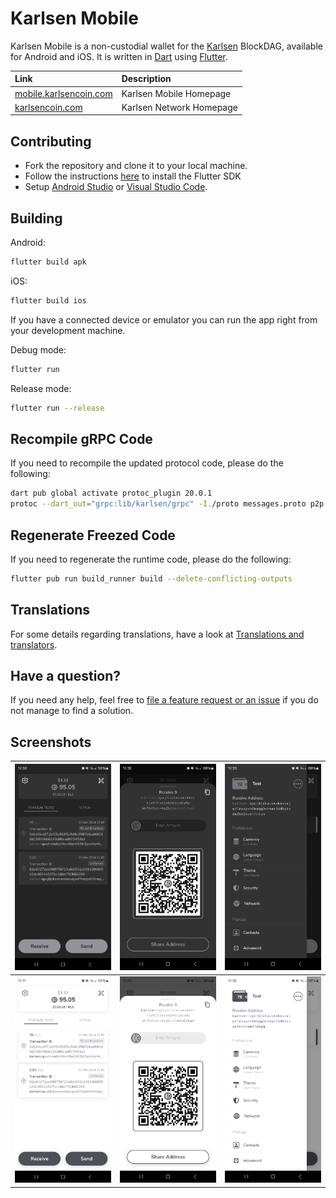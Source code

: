# Karlsen Mobile

Karlsen Mobile is a non-custodial wallet for the [Karlsen](https://karlsennetwork.com)
BlockDAG, available for Android and iOS. It is written in
[Dart](https://dart.dev) using [Flutter](https://flutter.dev).

| Link                                                     | Description              |
|:---------------------------------------------------------|:-------------------------|
| [mobile.karlsencoin.com](https://mobile.karlsencoin.com) | Karlsen Mobile Homepage  |
| [karlsencoin.com](https://karlsencoin.com)               | Karlsen Network Homepage |

## Contributing

* Fork the repository and clone it to your local machine.
* Follow the instructions [here](https://flutter.io/docs/get-started/install)
  to install the Flutter SDK
* Setup [Android Studio](https://flutter.io/docs/development/tools/android-studio)
  or [Visual Studio Code](https://flutter.io/docs/development/tools/vs-code).

## Building

Android:

```bash
flutter build apk
```

iOS:

```bash
flutter build ios
```

If you have a connected device or emulator you can run the app
right from your development machine.

Debug mode:

```bash
flutter run
``` 

Release mode:

```bash
flutter run --release
```

## Recompile gRPC Code

If you need to recompile the updated protocol code, please do the
following:

```bash
dart pub global activate protoc_plugin 20.0.1
protoc --dart_out="grpc:lib/karlsen/grpc" -I./proto messages.proto p2p.proto rpc.proto --plugin ~/.pub-cache/bin/protoc-gen-dart
```

## Regenerate Freezed Code

If you need to regenerate the runtime code, please do the following:

```bash
flutter pub run build_runner build --delete-conflicting-outputs
```

## Translations

For some details regarding translations, have a look at
[Translations and translators](./TRANSLATORS.md).

## Have a question?

If you need any help, feel free to [file a feature request or an issue](https://github.com/karlsen-network/karlsen-mobile/issues/new/choose)
if you do not manage to find a solution.

## Screenshots

| ![](assets/images/android-1.png) | ![](assets/images/android-2.png) | ![](assets/images/android-3.png) |
|----------------------------------|----------------------------------|----------------------------------|
| ![](assets/images/android-4.png) | ![](assets/images/android-5.png) | ![](assets/images/android-6.png) |

